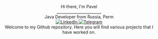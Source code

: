 <div align="center">Hi there, I'm  Pavel </div>

<div align="center">_______________________ </div>

<div align="center">Java Developer from Russia, Perm </div>


<div id="socials" align="center">
    <a href="https:// www.linkedin.com/in/pavel-korotkikh">
    <img src="https://img.shields.io/badge/LinkedIn-blue?style=for-the-badge&logo=linkedin&logoColor=white" alt="LinkedIn"/>

  <a href="https://www.t.me/vylout">
    <img src="https://img.shields.io/badge/Telegram-blue?style=for-the-badge&logo=telegram&logoColor=white" alt="Telegram"/>
  </a>
</div>

<div align="center">Welcome to my Github repository. Here you will find various projects that I have worked on.</div>
